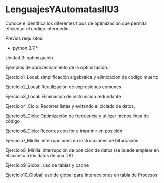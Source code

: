 # LenguajesYAutomatasIIU3
Conoce e identifica los diferentes tipos de optimización que permita eficientar el código intermedio.

Previos requisitos:
* python 3.7.*


Unidad 3: optimización.

Ejemplos de aprovechamiento de la optimización. 

Ejercicio1_Local: simplificación algebraica y elimicacion de codigo muerto

Ejercicio2_Local: Reutilización de expresiones comunes

Ejercicio3_Local: Eliminación de instrucción redundante

Ejercicio4_Ciclo: Recorrer listas y evitando el ciclado de datos.

Ejercicio5_Ciclo: Optimización de frecuencia y utilizar menos línea de código

Ejercicio6_Ciclo: Recorres con for e imprimir en posición 

Ejercicio7_Mirilla: interrupciones en instrucciones de bifurcación

Ejercicio8_Mirilla: interrupción de posición de datos (se puede emplear en el acceso a los datos de una DB)

Ejercicio9_Global: uso de tablas y cache

Ejercicio10_Global: uso de global para interacciones en tabla de Procesos

